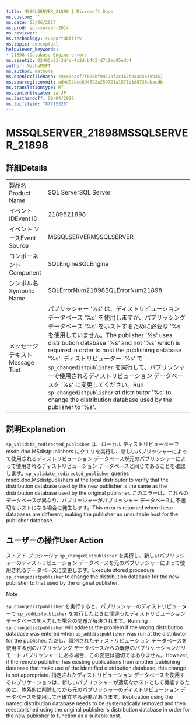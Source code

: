 ```yaml
---
title: MSSQLSERVER_21898 | Microsoft Docs
ms.custom: ''
ms.date: 03/06/2017
ms.prod: sql-server-2014
ms.reviewer: ''
ms.technology: supportability
ms.topic: conceptual
helpviewer_keywords:
- 21898 (Database Engine error)
ms.assetid: 02405b21-3d4e-4c2d-b4b3-d7b1ec05edb4
author: MashaMSFT
ms.author: mathoma
ms.openlocfilehash: 78ce7eacf7f026bf9977af2c367b954a3639b357
ms.sourcegitcommit: ad4d92dce894592a259721a1571b1d8736abacdb
ms.translationtype: MT
ms.contentlocale: ja-JP
ms.lasthandoff: 08/04/2020
ms.locfileid: "87715325"
---
```

# <a name="mssqlserver_21898"></a><span data-ttu-id="65472-102">MSSQLSERVER_21898</span><span class="sxs-lookup"><span data-stu-id="65472-102">MSSQLSERVER_21898</span></span>
    
## <a name="details"></a><span data-ttu-id="65472-103">詳細</span><span class="sxs-lookup"><span data-stu-id="65472-103">Details</span></span>  
  
|||  
|-|-|  
|<span data-ttu-id="65472-104">製品名</span><span class="sxs-lookup"><span data-stu-id="65472-104">Product Name</span></span>|<span data-ttu-id="65472-105">SQL Server</span><span class="sxs-lookup"><span data-stu-id="65472-105">SQL Server</span></span>|  
|<span data-ttu-id="65472-106">イベント ID</span><span class="sxs-lookup"><span data-stu-id="65472-106">Event ID</span></span>|<span data-ttu-id="65472-107">21898</span><span class="sxs-lookup"><span data-stu-id="65472-107">21898</span></span>|  
|<span data-ttu-id="65472-108">イベント ソース</span><span class="sxs-lookup"><span data-stu-id="65472-108">Event Source</span></span>|<span data-ttu-id="65472-109">MSSQLSERVER</span><span class="sxs-lookup"><span data-stu-id="65472-109">MSSQLSERVER</span></span>|  
|<span data-ttu-id="65472-110">コンポーネント</span><span class="sxs-lookup"><span data-stu-id="65472-110">Component</span></span>|<span data-ttu-id="65472-111">SQLEngine</span><span class="sxs-lookup"><span data-stu-id="65472-111">SQLEngine</span></span>|  
|<span data-ttu-id="65472-112">シンボル名</span><span class="sxs-lookup"><span data-stu-id="65472-112">Symbolic Name</span></span>|<span data-ttu-id="65472-113">SQLErrorNum21898</span><span class="sxs-lookup"><span data-stu-id="65472-113">SQLErrorNum21898</span></span>|  
|<span data-ttu-id="65472-114">メッセージ テキスト</span><span class="sxs-lookup"><span data-stu-id="65472-114">Message Text</span></span>|<span data-ttu-id="65472-115">パブリッシャー '%s' は、ディストリビューション データベース '%s' を使用しますが、パブリッシング データベース '%s' をホストするために必要な '%s' を使用していません。</span><span class="sxs-lookup"><span data-stu-id="65472-115">The publisher '%s' uses distribution database '%s' and not '%s' which is required in order to host the publishing database '%s'.</span></span> <span data-ttu-id="65472-116">ディストリビューター '%s' で `sp_changedistpublisher` を実行して、パブリッシャーで使用されるディストリビューション データベースを '%s' に変更してください。</span><span class="sxs-lookup"><span data-stu-id="65472-116">Run `sp_changedistpublisher` at distributor '%s' to change the distribution database used by the publisher to '%s'.</span></span>|  
  
## <a name="explanation"></a><span data-ttu-id="65472-117">説明</span><span class="sxs-lookup"><span data-stu-id="65472-117">Explanation</span></span>  
 <span data-ttu-id="65472-118">`sp_validate_redirected_publisher` は、ローカル ディストリビューターで msdb.dbo.MSdistpublishers にクエリを実行し、新しいパブリッシャーによって使用されるディストリビューション データベースが元のパブリッシャーによって使用されるディストリビューション データベースと同じであることを確認します。</span><span class="sxs-lookup"><span data-stu-id="65472-118">`sp_validate_redirected_publisher` queries msdb.dbo.MSdistpublishers at the local distributor to verify that the distribution database used by the new publisher is the same as the distribution database used by the original publisher.</span></span> <span data-ttu-id="65472-119">このエラーは、これらのデータベースが異なり、パブリッシャーがパブリッシャー データベースに不適切なホストになる場合に発生します。</span><span class="sxs-lookup"><span data-stu-id="65472-119">This error is returned when these databases are different, making the publisher an unsuitable host for the publisher database.</span></span>  
  
## <a name="user-action"></a><span data-ttu-id="65472-120">ユーザーの操作</span><span class="sxs-lookup"><span data-stu-id="65472-120">User Action</span></span>  
 <span data-ttu-id="65472-121">ストアド プロシージャ `sp_changedistpublisher` を実行し、新しいパブリッシャーのディストリビューション データベースを元のパブリッシャーによって使用されるデータベースに変更します。</span><span class="sxs-lookup"><span data-stu-id="65472-121">Execute stored procedure `sp_changedistpublisher` to change the distribution database for the new publisher to that used by the original publisher.</span></span>  
  
> [!NOTE]  
>  <span data-ttu-id="65472-122">`sp_changedistpublisher` を実行すると、パブリッシャーのディストリビューターで `sp_adddistpublisher` を実行したときに間違ったディストリビューション データベースを入力した場合の問題が解決されます。</span><span class="sxs-lookup"><span data-stu-id="65472-122">Running `sp_changedistpublisher` will address the problem if the wrong distribution database was entered when `sp_adddistpublisher` was run at the distributor for the publisher.</span></span> <span data-ttu-id="65472-123">ただし、識別されたディストリビューション データベースを使用する別のパブリッシング データベースからの既存のパブリケーションがリモート パブリッシャーにある場合、この変更は適切ではありません。</span><span class="sxs-lookup"><span data-stu-id="65472-123">However, if the remote publisher has existing publications from another publishing database that make use of the identified distribution database, this change is not appropriate.</span></span> <span data-ttu-id="65472-124">指定されたディストリビューション データベースを使用するレプリケーションは、新しいパブリッシャーが適切なホストとして機能するために、体系的に削除してから元のパブリッシャーのディストリビューション データベースを使用して再確立する必要があります。</span><span class="sxs-lookup"><span data-stu-id="65472-124">Replication using the named distribution database needs to be systematically removed and then reestablished using the original publisher's distribution database in order for the new publisher to function as a suitable host.</span></span>  
  
  
